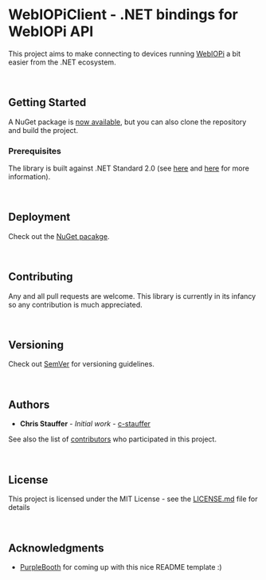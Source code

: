 # WebIOPiClient - .NET bindings for WebIOPi API

This project aims to make connecting to devices running [WebIOPi](https://webiopi.trouch.com/) a bit easier from the .NET ecosystem.

<br>

## Getting Started

A NuGet package is [now available](https://www.nuget.org/packages/WebIOPiClient), but you can also clone the repository and build the project.

### Prerequisites

The library is built against .NET Standard 2.0 (see [here](https://docs.microsoft.com/en-us/dotnet/standard/net-standard) and [here](https://github.com/dotnet/standard/blob/master/docs/versions/netstandard2.0.md) for more information).

<br>

## Deployment

Check out the [NuGet pacakge](https://www.nuget.org/packages/WebIOPiClient).

<br>

## Contributing

Any and all pull requests are welcome. This library is currently in its infancy so any contribution is much appreciated.

<br>

## Versioning

Check out [SemVer](http://semver.org/) for versioning guidelines.

<br>

## Authors

* **Chris Stauffer** - *Initial work* - [c-stauffer](https://github.com/c-stauffer)

See also the list of [contributors](https://github.com/c-stauffer/WebIOPiClient/contributors) who participated in this project.

<br>

## License

This project is licensed under the MIT License - see the [LICENSE.md](LICENSE.md) file for details

<br>

## Acknowledgments

* [PurpleBooth](https://github.com/PurpleBooth) for coming up with this nice README template :)
